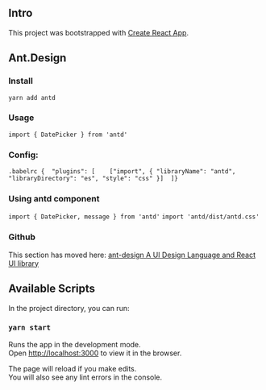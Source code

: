 

## Intro

This project was bootstrapped with [Create React App](https://github.com/facebook/create-react-app).

## Ant.Design

### Install

```yarn add antd```

### Usage

```import { DatePicker } from 'antd'```

### Config:

```.babelrc {  "plugins": [    ["import", { "libraryName": "antd", "libraryDirectory": "es", "style": "css" }]  ]} ```

### Using antd component

```import { DatePicker, message } from 'antd'```
```import 'antd/dist/antd.css'```

### Github

This section has moved here: [ ant-design A UI Design Language and React UI library ](https://github.com/ant-design/ant-design)

## Available Scripts

In the project directory, you can run:

### `yarn start`

Runs the app in the development mode.<br />
Open [http://localhost:3000](http://localhost:3000) to view it in the browser.

The page will reload if you make edits.<br />
You will also see any lint errors in the console.
